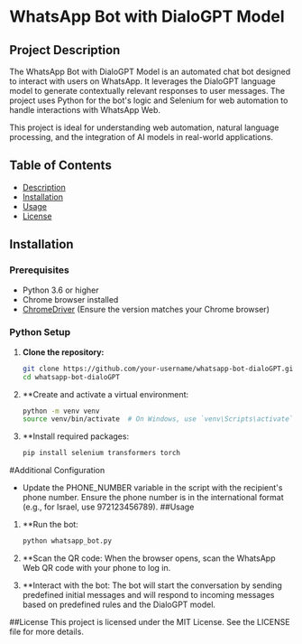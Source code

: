 # WhatsApp Bot with DialoGPT Model

## Project Description

The WhatsApp Bot with DialoGPT Model is an automated chat bot designed to interact with users on WhatsApp. It leverages the DialoGPT language model to generate contextually relevant responses to user messages. The project uses Python for the bot's logic and Selenium for web automation to handle interactions with WhatsApp Web.

This project is ideal for understanding web automation, natural language processing, and the integration of AI models in real-world applications.

## Table of Contents
- [Description](#project-description)
- [Installation](#installation)
- [Usage](#usage)
- [License](#license)

## Installation

### Prerequisites
- Python 3.6 or higher
- Chrome browser installed
- [ChromeDriver](https://sites.google.com/chromium.org/driver/) (Ensure the version matches your Chrome browser)

### Python Setup
1. **Clone the repository:**
   ```bash
   git clone https://github.com/your-username/whatsapp-bot-dialoGPT.git
   cd whatsapp-bot-dialoGPT
2. **Create and activate a virtual environment:
   ```bash
   python -m venv venv
   source venv/bin/activate  # On Windows, use `venv\Scripts\activate`
3. **Install required packages:
   ```bash
   pip install selenium transformers torch
#Additional Configuration
- Update the PHONE_NUMBER variable in the script with the recipient's phone number. Ensure the phone number is in the international format (e.g., for Israel, use 972123456789).
##Usage
1. **Run the bot:
   ```bash
   python whatsapp_bot.py
2. **Scan the QR code:
When the browser opens, scan the WhatsApp Web QR code with your phone to log in.

3. **Interact with the bot:
The bot will start the conversation by sending predefined initial messages and will respond to incoming messages based on predefined rules and the DialoGPT model.

##License
This project is licensed under the MIT License. See the LICENSE file for more details.
